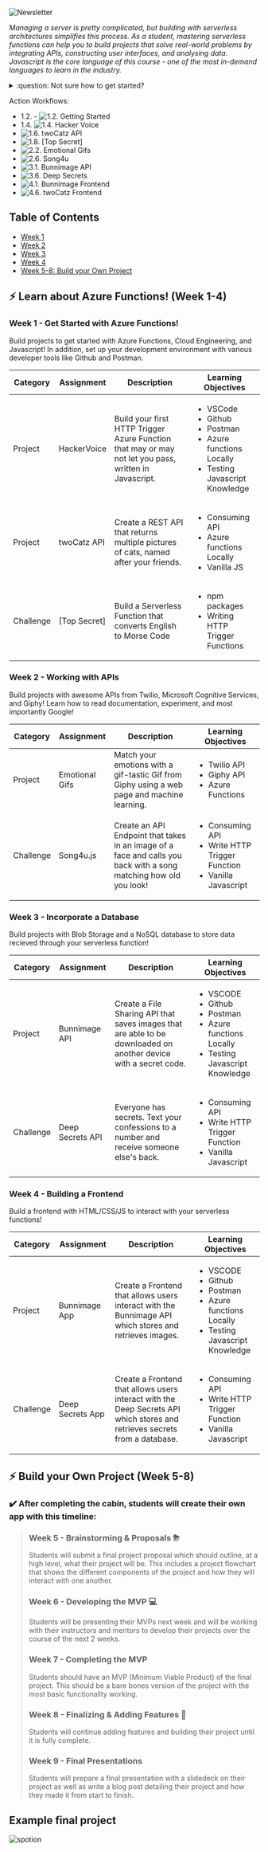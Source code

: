 ![Newsletter](https://user-images.githubusercontent.com/69332964/114803220-14269100-9d6d-11eb-9a3a-e92a637e5d79.png)

*Managing a server is pretty complicated, but building with serverless architectures simplifies this process. As a student, mastering serverless functions can help you to build projects that solve real-world problems by integrating APIs, constructing user interfaces, and analysing data. Javascript is the core language of this course - one of the most in-demand languages to learn in the industry.*

<details>
<summary>:question: Not sure how to get started?</summary>

Read [GETTING_STARTED.md](/GETTING_STARTED.md) for instructions on how to use this repository, install counselorbot, and general tips for learning serverless! Read over the file carefully and make sure to complete these steps:
 
1. Read over **camp vocabulary & emojis**
2. Complete **computer setup**
3. Install **VSCode extensions**
4. Install **CounselorBot**
5. Refer back to this file if you ever need help!

</details>

Action Workflows:

- 1.2. - ![1.2. Getting Started](../../actions/workflows/hello.yml/badge.svg)
- 1.4. ![1.4. Hacker Voice](../../actions/workflows/hackervoice.yml/badge.svg)
- ![1.6. twoCatz API](../../actions/workflows/twocatz.yml/badge.svg)
- ![1.8. [Top Secret]](../../actions/workflows/morse.yml/badge.svg)
- ![2.2. Emotional Gifs](../../actions/workflows/emotionalgifs.yml/badge.svg)
- ![2.6. Song4u](../../actions/workflows/song4u.yml/badge.svg)
- ![3.1. Bunnimage API](../../actions/workflows/bunnimage.yml/badge.svg)
- ![3.6. Deep Secrets](../../actions/workflows/deepsecrets.yml/badge.svg)
- ![4.1. Bunnimage Frontend](../../actions/workflows/bunnimage-frontend.yml/badge.svg)
- ![4.6. twoCatz Frontend](../../actions/workflows/twocatz-frontend.yml/badge.svg)

## Table of Contents

* [Week 1](https://github.com/bitprj/intro-to-serverless/#week-1---get-started-with-azure-functions)
* [Week 2](https://github.com/bitprj/intro-to-serverless/#week-2---working-with-apis) 
* [Week 3](https://github.com/bitprj/intro-to-serverless/#week-3---incorporate-a-database)
* [Week 4](https://github.com/bitprj/intro-to-serverless/#week-4---building-a-frontend)
* [Week 5-8: Build your Own Project](https://github.com/bitprj/intro-to-serverless/#week-5---brainstorming--proposals-)

## :zap: Learn about Azure Functions! (Week 1-4)

### **Week 1** - Get Started with Azure Functions!
Build projects to get started with Azure Functions, Cloud Engineering, and Javascript! In addition, set up your development environment with various developer tools like Github and Postman. 

| Category  | Assignment       | Description                                                                         | Learning Objectives                                                                  |
|-----------|------------------|-------------------------------------------------------------------------------------|--------------------------------------------------------------------------------------|
| Project   | HackerVoice | Build your first HTTP Trigger Azure Function that may or may not let you pass, written in Javascript.    |  <ul><li>VSCode</li><li>Github</li><li>Postman</li><li>Azure functions Locally</li><li>Testing Javascript Knowledge</li></ul> |
| Project   | twoCatz API      | Create a REST API that returns multiple pictures of cats, named after your friends. | <ul><li>Consuming API</li><li>Azure functions Locally</li><li>Vanilla JS</li></ul>|
| Challenge | [Top Secret]     | Build a Serverless Function that converts English to Morse Code                     | <ul><li>npm packages</li><li>Writing HTTP Trigger Functions</li></ul>                                      |

### **Week 2** - Working with APIs
Build projects with awesome APIs from Twilio, Microsoft Cognitive Services, and Giphy! Learn how to read documentation, experiment, and most importantly Google! 

| Category  | Assignment     | Description                                                                                                       | Learning Objectives                                                                  |
|-----------|----------------|-------------------------------------------------------------------------------------------------------------------|--------------------------------------------------------------------------------------|
| Project   | Emotional Gifs | Match your emotions with a gif-tastic Gif from Giphy using a web page and machine learning.                       | <ul><li>Twilio API</li><li>Giphy API</li><li>Azure Functions</li></ul> |
| Challenge | Song4u.js      | Create an API Endpoint that takes in an image of a face and calls you back with a song matching how old you look! | <ul><li> Consuming API </li><li> Write HTTP Trigger Function </li><li> Vanilla Javascript</li></ul> |


### **Week 3** - Incorporate a Database
Build projects with Blob Storage and a NoSQL database to store data recieved through your serverless function!  

| Category  | Assignment       | Description                                                                                                      | Learning Objectives                                                                  |
|-----------|------------------|------------------------------------------------------------------------------------------------------------------|--------------------------------------------------------------------------------------|
| Project   | Bunnimage API    | Create a File Sharing API that saves images that are able to be downloaded on another device with a secret code. | <ul><li>VSCODE</li><li>Github</li><li>Postman</li><li>Azure functions Locally</li><li>Testing Javascript Knowledge</li></ul> |
| Challenge | Deep Secrets API | Everyone has secrets. Text your confessions to a number and receive someone else's back.                         | <ul><li>Consuming API</li><li>Write HTTP Trigger Function</li><li>Vanilla Javascript</li></ul>                   |

### **Week 4** - Building a Frontend
Build a frontend with HTML/CSS/JS to interact with your serverless functions! 

| Category  | Assignment       | Description                                                                                                                | Learning Objectives                                                                  |
|-----------|------------------|----------------------------------------------------------------------------------------------------------------------------|--------------------------------------------------------------------------------------|
| Project   | Bunnimage App    | Create a Frontend that allows users interact with the Bunnimage API which stores and retrieves images.                     | <ul><li>VSCODE</li><li>Github</li><li>Postman</li><li>Azure functions Locally</li><li>Testing Javascript Knowledge</li></ul> |
| Challenge | Deep Secrets App | Create a Frontend that allows users interact with the Deep Secrets API which stores and retrieves secrets from a database. | <ul><li>Consuming API</li><li>Write HTTP Trigger Function</li><li>Vanilla Javascript</li></ul>                   |

## :zap: Build your Own Project (Week 5-8)

### ✔️ After completing the cabin, students will create their own app with this timeline:
> ### **Week 5** - Brainstorming & Proposals ⛈
> Students will submit a final project proposal which should outline, at a high level, what their project will be. This includes a project flowchart that shows the different components of the project and how they will interact with one another.
> 
> ### **Week 6** - Developing the MVP 💻
> Students will be presenting their MVPs next week and will be working with their instructors and mentors to develop their projects over the course of the next 2 weeks.
> 
> ### **Week 7** - Completing the MVP
> Students should have an MVP (Minimum Viable Product) of the final project. This should be a bare bones version of the project with the most basic functionality working.
> 
> ### **Week 8** - Finalizing & Adding Features 🎀
> Students will continue adding features and building their project until it is fully complete.
> 
> ### **Week 9** - Final Presentations 
> Students will prepare a final presentation with a slidedeck on their project as well as write a blog post detailing their project and how they made it from start to finish.


## Example final project
![spotion](https://user-images.githubusercontent.com/62436772/125279355-da204900-e2e1-11eb-920c-73b1de26702d.gif)
